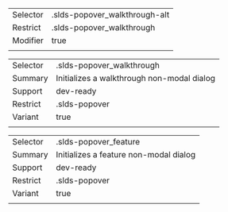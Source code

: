 
|  |  |
|-------|-------|
| Selector | .slds-popover_walkthrough-alt |
| Restrict | .slds-popover_walkthrough |
| Modifier | true |
|  |  |


|  |  |
|-------|-------|
| Selector | .slds-popover_walkthrough |
| Summary | Initializes a walkthrough non-modal dialog |
| Support | dev-ready |
| Restrict | .slds-popover |
| Variant | true |
|  |  |


|  |  |
|-------|-------|
| Selector | .slds-popover_feature |
| Summary | Initializes a feature non-modal dialog |
| Support | dev-ready |
| Restrict | .slds-popover |
| Variant | true |
|  |  |

